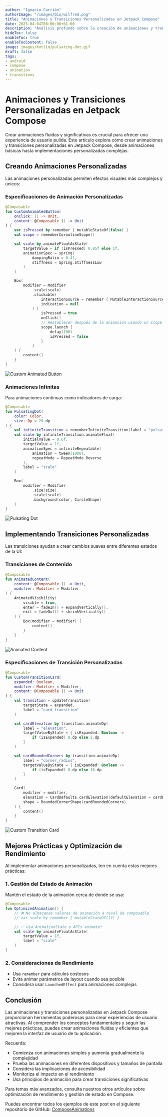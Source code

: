 ```yaml
---
author: "Ignacio Carrión"
authorImage: "/images/bio/wilfred.png"
title: "Animaciones y Transiciones Personalizadas en Jetpack Compose"
date: 2025-04-04T08:00:00+01:00
description: "Análisis profundo sobre la creación de animaciones y transiciones personalizadas en Jetpack Compose, cubriendo APIs de animación, transiciones personalizadas y optimización de rendimiento"
hideToc: false
enableToc: true
enableTocContent: false
image: images/kotlin/pulsating-dot.gif
draft: false
tags:
- android
- compose
- animation
- transitions
---
```


# Animaciones y Transiciones Personalizadas en Jetpack Compose

Crear animaciones fluidas y significativas es crucial para ofrecer una experiencia de usuario pulida. Este artículo explora cómo crear animaciones y transiciones personalizadas en Jetpack Compose, desde animaciones básicas hasta implementaciones personalizadas complejas.

## Creando Animaciones Personalizadas

Las animaciones personalizadas permiten efectos visuales más complejos y únicos:

### Especificaciones de Animación Personalizadas

```kotlin
@Composable
fun CustomAnimatedButton(
    onClick: () -> Unit,
    content: @Composable () -> Unit
) {
    var isPressed by remember { mutableStateOf(false) }
    val scope = rememberCoroutineScope()

    val scale by animateFloatAsState(
        targetValue = if (isPressed) 0.95f else 1f,
        animationSpec = spring(
            dampingRatio = 0.4f,
            stiffness = Spring.StiffnessLow
        )
    )

    Box(
        modifier = Modifier
            .scale(scale)
            .clickable(
                interactionSource = remember { MutableInteractionSource() },
                indication = null
            ) {
                isPressed = true
                onClick()
                // Restablecer después de la animación usando un scope consciente del ciclo de vida
                scope.launch {
                    delay(100)
                    isPressed = false
                }
            }
    ) {
        content()
    }
}
```

![Custom Animated Button](https://carrion.dev/images/kotlin/custom-animated-button.gif)

### Animaciones Infinitas

Para animaciones continuas como indicadores de carga:

```kotlin
@Composable
fun PulsatingDot(
    color: Color,
    size: Dp = 20.dp
) {
    val infiniteTransition = rememberInfiniteTransition(label = "pulsating")
    val scale by infiniteTransition.animateFloat(
        initialValue = 0.6f,
        targetValue = 1f,
        animationSpec = infiniteRepeatable(
            animation = tween(1000),
            repeatMode = RepeatMode.Reverse
        ),
        label = "scale"
    )

    Box(
        modifier = Modifier
            .size(size)
            .scale(scale)
            .background(color, CircleShape)
    )
}
```

![Pulsating Dot](https://carrion.dev/images/kotlin/pulsating-dot.gif)

## Implementando Transiciones Personalizadas

Las transiciones ayudan a crear cambios suaves entre diferentes estados de la UI:

### Transiciones de Contenido

```kotlin
@Composable
fun AnimatedContent(
    content: @Composable () -> Unit,
    modifier: Modifier = Modifier
) {
    AnimatedVisibility(
        visible = true,
        enter = fadeIn() + expandVertically(),
        exit = fadeOut() + shrinkVertically()
    ) {
        Box(modifier = modifier) {
            content()
        }
    }
}
```

![Animated Content](https://carrion.dev/images/kotlin/animated-content.gif)

### Especificaciones de Transición Personalizadas

```kotlin
@Composable
fun CustomTransitionCard(
    expanded: Boolean,
    modifier: Modifier = Modifier,
    content: @Composable () -> Unit
) {
    val transition = updateTransition(
        targetState = expanded,
        label = "card_transition"
    )

    val cardElevation by transition.animateDp(
        label = "elevation",
        targetValueByState = { isExpanded: Boolean ->
            if (isExpanded) 8.dp else 2.dp
        }
    )

    val cardRoundedCorners by transition.animateDp(
        label = "corner_radius",
        targetValueByState = { isExpanded: Boolean ->
            if (isExpanded) 0.dp else 16.dp
        }
    )

    Card(
        modifier = modifier,
        elevation = CardDefaults.cardElevation(defaultElevation = cardElevation),
        shape = RoundedCornerShape(cardRoundedCorners)
    ) {
        content()
    }
}
```

![Custom Transition Card](https://carrion.dev/images/kotlin/custom-transition-card.gif)

## Mejores Prácticas y Optimización de Rendimiento

Al implementar animaciones personalizadas, ten en cuenta estas mejores prácticas:

### 1. Gestión del Estado de Animación

Mantén el estado de la animación cerca de donde se usa:

```kotlin
@Composable
fun OptimizedAnimation() {
    // ❌ No almacenes valores de animación a nivel de composable
    // var scale by remember { mutableStateOf(1f) }

    // ✅ Usa AnimationState o APIs animate*
    val scale by animateFloatAsState(
        targetValue = 1f,
        label = "scale"
    )
}
```

### 2. Consideraciones de Rendimiento

- Usa `remember` para cálculos costosos
- Evita animar parámetros de layout cuando sea posible
- Considera usar `LaunchedEffect` para animaciones complejas

## Conclusión

Las animaciones y transiciones personalizadas en Jetpack Compose proporcionan herramientas poderosas para crear experiencias de usuario atractivas. Al comprender los conceptos fundamentales y seguir las mejores prácticas, puedes crear animaciones fluidas y eficientes que mejoren la interfaz de usuario de tu aplicación.

Recuerda:
- Comienza con animaciones simples y aumenta gradualmente la complejidad
- Prueba las animaciones en diferentes dispositivos y tamaños de pantalla
- Considera las implicaciones de accesibilidad
- Monitoriza el impacto en el rendimiento
- Usa principios de animación para crear transiciones significativas

Para temas más avanzados, consulta nuestros otros artículos sobre optimización de rendimiento y gestión de estado en Compose.

Puedes encontrar todos los ejemplos de este post en el siguiente repositorio de GitHub: [ComposeAnimations](https://github.com/IgnacioCarrionN/ComposeAnimations)
